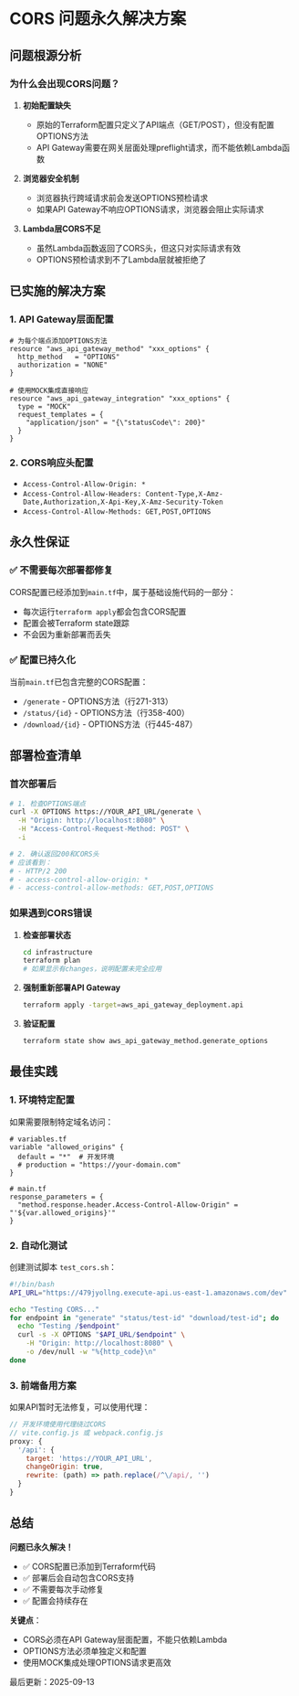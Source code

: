 # CORS 问题永久解决方案

## 问题根源分析

### 为什么会出现CORS问题？

1. **初始配置缺失**
   - 原始的Terraform配置只定义了API端点（GET/POST），但没有配置OPTIONS方法
   - API Gateway需要在网关层面处理preflight请求，而不能依赖Lambda函数

2. **浏览器安全机制**
   - 浏览器执行跨域请求前会发送OPTIONS预检请求
   - 如果API Gateway不响应OPTIONS请求，浏览器会阻止实际请求

3. **Lambda层CORS不足**
   - 虽然Lambda函数返回了CORS头，但这只对实际请求有效
   - OPTIONS预检请求到不了Lambda层就被拒绝了

## 已实施的解决方案

### 1. API Gateway层面配置
```hcl
# 为每个端点添加OPTIONS方法
resource "aws_api_gateway_method" "xxx_options" {
  http_method   = "OPTIONS"
  authorization = "NONE"
}

# 使用MOCK集成直接响应
resource "aws_api_gateway_integration" "xxx_options" {
  type = "MOCK"
  request_templates = {
    "application/json" = "{\"statusCode\": 200}"
  }
}
```

### 2. CORS响应头配置
- `Access-Control-Allow-Origin: *`
- `Access-Control-Allow-Headers: Content-Type,X-Amz-Date,Authorization,X-Api-Key,X-Amz-Security-Token`
- `Access-Control-Allow-Methods: GET,POST,OPTIONS`

## 永久性保证

### ✅ 不需要每次部署都修复
CORS配置已经添加到`main.tf`中，属于基础设施代码的一部分：
- 每次运行`terraform apply`都会包含CORS配置
- 配置会被Terraform state跟踪
- 不会因为重新部署而丢失

### ✅ 配置已持久化
当前`main.tf`已包含完整的CORS配置：
- `/generate` - OPTIONS方法（行271-313）
- `/status/{id}` - OPTIONS方法（行358-400）
- `/download/{id}` - OPTIONS方法（行445-487）

## 部署检查清单

### 首次部署后
```bash
# 1. 检查OPTIONS端点
curl -X OPTIONS https://YOUR_API_URL/generate \
  -H "Origin: http://localhost:8080" \
  -H "Access-Control-Request-Method: POST" \
  -i

# 2. 确认返回200和CORS头
# 应该看到：
# - HTTP/2 200
# - access-control-allow-origin: *
# - access-control-allow-methods: GET,POST,OPTIONS
```

### 如果遇到CORS错误
1. **检查部署状态**
   ```bash
   cd infrastructure
   terraform plan
   # 如果显示有changes，说明配置未完全应用
   ```

2. **强制重新部署API Gateway**
   ```bash
   terraform apply -target=aws_api_gateway_deployment.api
   ```

3. **验证配置**
   ```bash
   terraform state show aws_api_gateway_method.generate_options
   ```

## 最佳实践

### 1. 环境特定配置
如果需要限制特定域名访问：
```hcl
# variables.tf
variable "allowed_origins" {
  default = "*"  # 开发环境
  # production = "https://your-domain.com"
}

# main.tf
response_parameters = {
  "method.response.header.Access-Control-Allow-Origin" = "'${var.allowed_origins}'"
}
```

### 2. 自动化测试
创建测试脚本 `test_cors.sh`：
```bash
#!/bin/bash
API_URL="https://479jyollng.execute-api.us-east-1.amazonaws.com/dev"

echo "Testing CORS..."
for endpoint in "generate" "status/test-id" "download/test-id"; do
  echo "Testing /$endpoint"
  curl -s -X OPTIONS "$API_URL/$endpoint" \
    -H "Origin: http://localhost:8080" \
    -o /dev/null -w "%{http_code}\n"
done
```

### 3. 前端备用方案
如果API暂时无法修复，可以使用代理：
```javascript
// 开发环境使用代理绕过CORS
// vite.config.js 或 webpack.config.js
proxy: {
  '/api': {
    target: 'https://YOUR_API_URL',
    changeOrigin: true,
    rewrite: (path) => path.replace(/^\/api/, '')
  }
}
```

## 总结

**问题已永久解决！**
- ✅ CORS配置已添加到Terraform代码
- ✅ 部署后会自动包含CORS支持
- ✅ 不需要每次手动修复
- ✅ 配置会持续存在

**关键点**：
- CORS必须在API Gateway层面配置，不能只依赖Lambda
- OPTIONS方法必须单独定义和配置
- 使用MOCK集成处理OPTIONS请求更高效

最后更新：2025-09-13